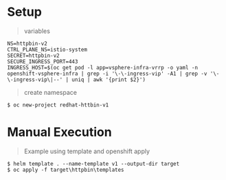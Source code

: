 # Setup
> variables
```shell
NS=httpbin-v2
CTRL_PLANE_NS=istio-system
SECRET=httpbin-v2
SECURE_INGRESS_PORT=443
INGRESS_HOST=$(oc get pod -l app=vsphere-infra-vrrp -o yaml -n openshift-vsphere-infra | grep -i '\-\-ingress-vip' -A1 | grep -v '\-\-ingress-vip\|--' | uniq | awk '{print $2}')
```

> create namespace
```shell
$ oc new-project redhat-httbin-v1
```

# Manual Execution
> Example using template and openshift apply
```shell
$ helm template . --name-template v1 --output-dir target
$ oc apply -f target\httpbin\templates
```